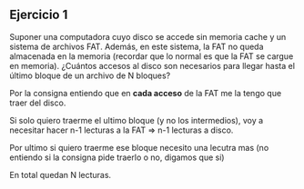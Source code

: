 ## Ejercicio 1 
Suponer una computadora cuyo disco se accede sin memoria cache y un sistema de archivos FAT.
Además, en este sistema, la FAT no queda almacenada en la memoria (recordar que lo normal es que
la FAT se cargue en memoria). ¿Cuántos accesos al disco son necesarios para llegar hasta el último
bloque de un archivo de N bloques?

Por la consigna entiendo que en **cada acceso** de la FAT me la tengo que traer del disco.

Si solo quiero traerme el ultimo bloque (y no los intermedios), voy a necesitar hacer n-1 lecturas a la FAT $\Rightarrow$ n-1 lecturas a disco.

Por ultimo si quiero traerme ese bloque necesito una lecutra mas (no entiendo si la consigna pide traerlo o no, digamos que si)

En total quedan N lecturas.
